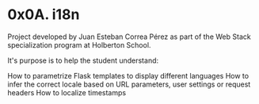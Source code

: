 # 0x0A. i18n

Project developed by Juan Esteban Correa Pérez as part of the Web Stack specialization program at Holberton School.

It's purpose is to help the student understand:

How to parametrize Flask templates to display different languages
How to infer the correct locale based on URL parameters, user settings or request headers
How to localize timestamps
